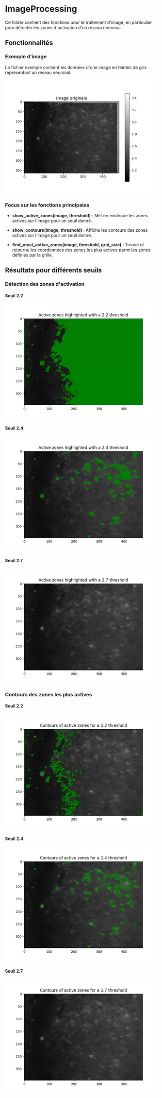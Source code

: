 # ImageProcessing

Ce folder contient des fonctions pour le traitement d'image, en particulier pour détecter les zones d'activation d'un réseau neuronal.

## Fonctionnalités

### Exemple d'image

Le fichier exemple contient les données d'une image en teintes de gris représentant un réseau neuronal.

![Exemple d'image](./ExampleResults/image_originale_nuances_de_gris.png)

### Focus sur les fonctions principales
  
- **show_active_zones(image, threshold)** : Met en évidence les zones actives sur l'image pour un seuil donné.

- **show_contours(image, threshold)** : Affiche les contours des zones actives sur l'image pour un seuil donné.

- **find_most_active_zones(image, threshold, grid_size)** : Trouve et retourne les coordonnées des zones les plus actives parmi les zones définies par la grille.

## Résultats pour différents seuils

### Détection des zones d'activation

#### Seuil 2.2
![Zones d'activation seuil 2.2](./ExampleResults/actives_zones_threshold_2.2.png)

#### Seuil 2.4
![Zones d'activation seuil 2.4](./ExampleResults/actives_zones_threshold_2.4.png)

#### Seuil 2.7
![Zones d'activation seuil 2.7](./ExampleResults/actives_zones_threshold_2.7.png)

### Contours des zones les plus actives

#### Seuil 2.2
![Contours seuil 2.2](./ExampleResults/contours_threshold_2.2.png)

#### Seuil 2.4
![Contours seuil 2.4](./ExampleResults/contours_threshold_2.4.png)

#### Seuil 2.7
![Contours seuils 2.7](./ExampleResults/contours_threshold_2.7.png)
